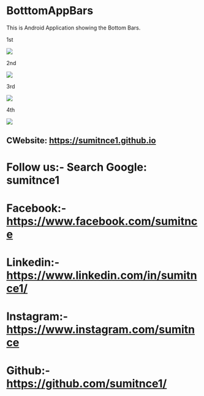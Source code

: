 # BotttomAppBars
This is Android Application showing the Bottom Bars.

1st

<img src="/Shot/s1.png">

2nd

<img src="/Shot/s2.png">

3rd

<img src="/Shot/s3.png">

4th

<img src="/Shot/s4.png">

## CWebsite: https://sumitnce1.github.io
# Follow us:- Search Google: sumitnce1
# Facebook:-https://www.facebook.com/sumitnce
# Linkedin:-https://www.linkedin.com/in/sumitnce1/
# Instagram:-https://www.instagram.com/sumitnce
# Github:- https://github.com/sumitnce1/
